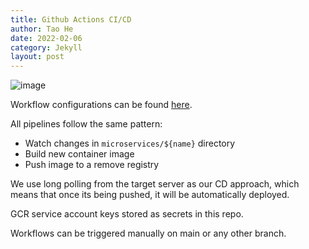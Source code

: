```yaml
---
title: Github Actions CI/CD
author: Tao He
date: 2022-02-06
category: Jekyll
layout: post
---
```


![image](https://user-images.githubusercontent.com/10639020/169696584-b91a38e6-7ae8-493c-afc8-d84716626e5e.png)

Workflow configurations can be found [here](https://github.com/NurlashKO/blog/tree/main/.github/workflows).

All pipelines follow the same pattern:
- Watch changes in `microservices/${name}` directory
- Build new container image
- Push image to a remove registry

We use long polling from the target server as our CD approach,
which means that once its being pushed, it will be automatically deployed.

GCR service account keys stored as secrets in this repo.

Workflows can be triggered manually on main or any other branch.